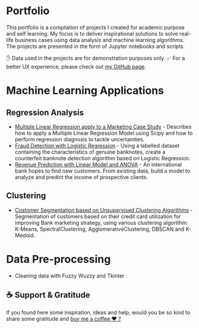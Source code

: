 # Portfolio


This portfolio is a compilation of projects I created for academic purpose and self learning. My focus is to deliver inspirational solutions to solve real-life business cases using data analysis and machine learning algorithms.
The projects are presented in the form of Jupyter notebooks and scripts. 

✋ Data used in the projects are for demonstration purposes only.
✅ For a better UX experience, please check out [my GitHub page](https://aureliegiraud.github.io/).

# Machine Learning Applications

## Regression Analysis


- [Multiple Linear Regression apply to a Marketing Case Study](https://github.com/AurelieGIRAUD/Data_Science_Projects/tree/main/Linear_Regression) - Describes how to apply a Multiple Linear Regression Model using Scipy and how to perform regression diagnosis to tackle uncertainties.
- [Fraud Detection with Logistic Regression](https://github.com/AurelieGIRAUD/Data_Science_Projects/tree/main/Logistic_Regression) - Using a labelled dataset containing the characteristics of genuine banknotes, create a counterfeit banknote detection algorithm based on Logistic Regression.
- [Revenue Prediction with Linear Model and ANOVA](https://github.com/AurelieGIRAUD/Data_Science_Projects/tree/main/ANOVA) - An international bank hopes to find new customers. From existing data, build a model to analyze and predict the income of prospective clients.

## Clustering


- [Customer Segmentation based on Unsupervised Clustering Algorithms](https://github.com/AurelieGIRAUD/Data_Science_Projects/tree/main/Clustering) - Segmentation of customers based on their credit card utilization for improving Bank marketing strategy, using various clustering algorithm: K-Means, SpectralClustering, AgglomerativeClustering, DBSCAN and K-Medoid.


# Data Pre-processing
- Cleaning data with Fuzzy Wuzzy and Tkinter





## ☕️ Support & Gratitude
If you found here some inspiration, ideas and help, would you be so kind to share some gratitude and [buy me a coffee ❤️ ? ](https://www.buymeacoffee.com/aggiraudau0)




